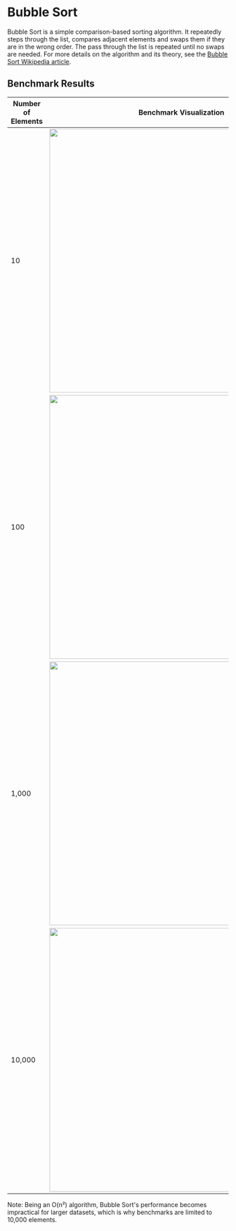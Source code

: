 # Bubble Sort

Bubble Sort is a simple comparison-based sorting algorithm. It repeatedly steps through the list, compares adjacent elements and swaps them if they are in the wrong order. The pass through the list is repeated until no swaps are needed. For more details on the algorithm and its theory, see the [Bubble Sort Wikipedia article](https://en.wikipedia.org/wiki/Bubble_sort).

## Benchmark Results

| Number of Elements | Benchmark Visualization                                                                  |
| ------------------ | ---------------------------------------------------------------------------------------- |
| 10                 | <img src="../../images/perf/algo/BubbleSort_cat_d_series_s_10$_bars.svg" width="600">    |
| 100                | <img src="../../images/perf/algo/BubbleSort_cat_d_series_s_100$_bars.svg" width="600">   |
| 1,000              | <img src="../../images/perf/algo/BubbleSort_cat_d_series_s_1000$_bars.svg" width="600">  |
| 10,000             | <img src="../../images/perf/algo/BubbleSort_cat_d_series_s_10000$_bars.svg" width="600"> |

Note: Being an O(n²) algorithm, Bubble Sort's performance becomes impractical for larger datasets, which is why benchmarks are limited to 10,000 elements.